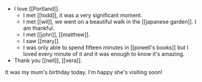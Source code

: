 - I love [[Portland]].
  - I met [[todd]], it was a very significant moment.
  - I met [[wil]], we went on a beautiful walk in the [[japanese garden]]. I am thankful.
  - I met [[john]], [[matthew]].
  - I saw [[mary]].
  - I was only able to spend fifteen minutes in [[powell's books]] but I loved every minute of it and it was enough to know it's amazing.
- Thank you [[neil]], [[vera]].

It was my mum's birthday today. I'm happy she's visiting soon!

